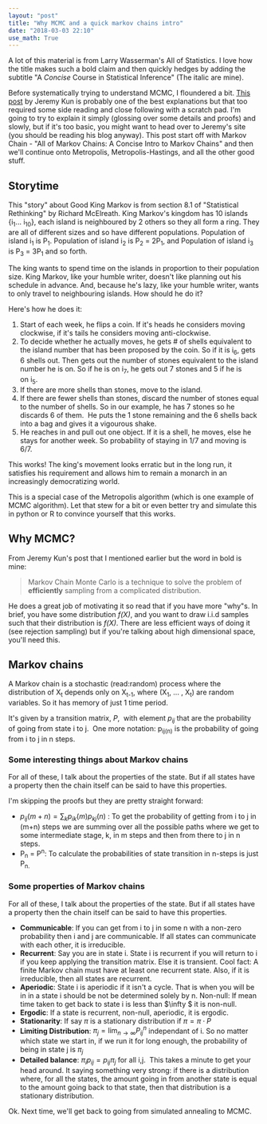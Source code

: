 ```yaml
---
layout: "post"
title: "Why MCMC and a quick markov chains intro"
date: "2018-03-03 22:10"
use_math: True
---
```

A lot of this material is from Larry Wasserman's All of Statistics. I love how the title makes such a bold claim and then quickly hedges by adding the subtitle "A *Concise* Course in Statistical Inference" (The italic are mine).

Before systematically trying to understand MCMC, I floundered a bit. [This post](https://jeremykun.com/2015/04/06/markov-chain-monte-carlo-without-all-the-bullshit/) by Jeremy Kun is probably one of the best explanations but that too required some side reading and close following with a scratch pad. I'm going to try to explain it simply (glossing over some details and proofs) and slowly, but if it's too basic, you might want to head over to Jeremy's site (you should be reading his blog anyway). This post start off with Markov Chain - "All of Markov Chains: A Concise Intro to Markov Chains" and then we'll continue onto Metropolis, Metropolis-Hastings, and all the other good stuff.

## Storytime

This "story" about Good King Markov is from section 8.1 of "Statistical Rethinking" by Richard McElreath. King Markov's kingdom has 10 islands {i<sub>1</sub>... i<sub>10</sub>}, each island is neighboured by 2 others so they all form a ring. They are all of different sizes and so have different populations. Population of island i<sub>1</sub> is P<sub>1</sub>. Population of island i<sub>2</sub> is P<sub>2</sub> = 2P<sub>1</sub>, and Population of island i<sub>3</sub> is P<sub>3</sub> = 3P<sub>1</sub> and so forth.

The king wants to spend time on the islands in proportion to their population size. King Markov, like your humble writer, doesn't like planning out his schedule in advance. And, because he's lazy, like your humble writer, wants to only travel to neighbouring islands. How should he do it?

Here's how he does it:

1. Start of each week, he flips a coin. If it's heads he considers moving clockwise, if it's tails he considers moving anti-clockwise.
2. To decide whether he actually moves, he gets # of shells equivalent to the island number that has been proposed by the coin. So if it is i<sub>6</sub>, gets 6 shells out. Then gets out the number of stones equivalent to the island number he is on. So if he is on i<sub>7</sub>, he gets out 7 stones and 5 if he is on i<sub>5</sub>.
3. If there are more shells than stones, move to the island.
4. If there are fewer shells than stones, discard the number of stones equal to the number of shells. So in our example, he has 7 stones so he discards 6 of them.  He puts the 1 stone remaining and the 6 shells back into a bag and gives it a vigourous shake.
5. He reaches in and pull out one object. If it is a shell, he moves, else he stays for another week. So probability of staying in 1/7 and moving is 6/7.

This works! The king's movement looks erratic but in the long run, it satisfies his requirement and allows him to remain a monarch in an increasingly democratizing world.

This is a special case of the Metropolis algorithm (which is one example of MCMC algorithm). Let that stew for a bit or even better try and simulate this in python or R to convince yourself that this works.

## Why MCMC?

From Jeremy Kun's post that I mentioned earlier but the word in bold is mine:

> Markov Chain Monte Carlo is a technique to solve the problem of **efficiently** sampling from a complicated distribution. 

He does a great job of motivating it so read that if you have more "why"s. In brief, you have some distribution *f(X)*, and you want to draw i.i.d samples such that their distribution is *f(X)*. There are less efficient ways of doing it (see rejection sampling) but if you're talking about high dimensional space, you'll need this.

## Markov chains

A Markov chain is a stochastic (read:random) process where the distribution of X<sub>t</sub> depends only on X<sub>t-1</sub>, where (X<sub>1</sub>, ... , X<sub>t</sub>) are random variables. So it has memory of just 1 time period.

It's given by a transition matrix, *P*,  with element *p<sub>ij</sub>* that are the probability of going from state i to j.  One more notation: p<sub>ij(n)</sub> is the probability of going from i to j in n steps.

### Some interesting things about Markov chains

For all of these, I talk about the properties of the state. But if all states have a property then the chain itself can be said to have this properties.

I'm skipping the proofs but they are pretty straight forward:

- $p_{ij}(m + n) = \sum_k p_{ik}(m)p_{kj}(n)$ : To get the probability of getting from i to j in (m+n) steps we are summing over all the possible paths where we get to some intermediate stage, k, in m steps and then from there to j in n steps.
- P<sub>n</sub> = P<sup>n</sup>: To calculate the probabilities of state transition in n-steps is just P<sub>n</sup>.

### Some properties of Markov chains

For all of these, I talk about the properties of the state. But if all states have a property then the chain itself can be said to have this properties.

- **Communicable**: If you can get from i to j in some n with a non-zero probability then i and j are communicable. If all states can communicate with each other, it is irreducible.
- **Recurrent**: Say you are in state i. State i is recurrent if you will return to i if you keep applying the transition matrix. Else it is transient. Cool fact: A finite Markov chain must have at least one recurrent state. Also, if it is irreducible, then all states are recurrent.
- **Aperiodic**: State i is aperiodic if it isn't a cycle. That is when you will be in in a state i should be not be determined solely by n.
Non-null: If mean time taken to get back to state i is less than $\infty $ it is non-null.
- **Ergodic**: If a state is recurrent, non-null, aperiodic, it is ergodic.
- **Stationarity**: If say $\pi$ is a stationary distribution if $\pi = \pi \cdot P$
- **Limiting Distribution**: $\pi_j = \lim_{n \to \infty} P^n_{ij}$ independant of i. So no matter which state we start in, if we run it for long enough, the probability of being in state j is $\pi_j$
- **Detailed balance**: $\pi_{i} p_{ij} = p_{ij} \pi_{j}$ for all i,j.  This takes a minute to get your head around. It saying something very strong: if there is a distribution where, for all the states, the amount going in from another state is equal to the amount going back to that state, then that distribution is a stationary distribution.

Ok. Next time, we'll get back to going from simulated annealing to MCMC.
